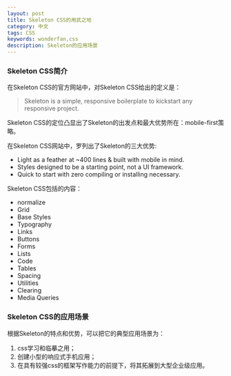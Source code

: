 ```yaml
---
layout: post
title: Skeleton CSS的用武之地
category: 中文
tags: CSS
keywords: wonderfan,css
description: Skeleton的应用场景
---
```


### Skeleton CSS简介

在Skeleton CSS的官方网站中，对Skeleton CSS给出的定义是：

> Skeleton is a simple, responsive boilerplate to kickstart any responsive project.

Skeleton CSS的定位凸显出了Skeleton的出发点和最大优势所在：mobile-first策略。

在Skeleton CSS网站中，罗列出了Skeleton的三大优势:

- Light as a feather at ~400 lines & built with mobile in mind.
- Styles designed to be a starting point, not a UI framework.
- Quick to start with zero compiling or installing necessary.

Skeleton CSS包括的内容：

- normalize
- Grid
- Base Styles
- Typography
- Links
- Buttons
- Forms
- Lists
- Code
- Tables
- Spacing
- Utilities
- Clearing
- Media Queries

### Skeleton CSS的应用场景 

根据Skeleton的特点和优势，可以把它的典型应用场景为：

1. css学习和临摹之用；
2. 创建小型的响应式手机应用；
3. 在具有较强css的框架写作能力的前提下，将其拓展到大型企业级应用。
